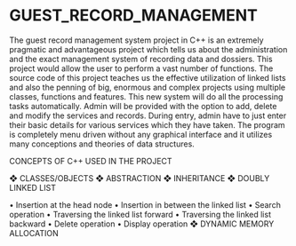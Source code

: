 # GUEST_RECORD_MANAGEMENT
The guest record management system project in C++ is an extremely pragmatic and advantageous project which tells us about the administration and the exact management system of recording data and dossiers. This project would allow the user to perform a vast number of functions. The source code of this project teaches us the effective utilization of linked lists and also the penning of big, enormous and complex projects using multiple classes, functions and features. This new system will do all the processing tasks automatically. Admin will be provided with the option to add, delete and modify the services and records. During entry, admin have to just enter their basic details for various services which they have taken. The program is completely menu driven without any graphical interface and it utilizes many conceptions and theories of data structures.



CONCEPTS OF C++ USED IN THE PROJECT

❖ CLASSES/OBJECTS
❖ ABSTRACTION
❖ INHERITANCE
❖ DOUBLY LINKED LIST

• Insertion at the head node
• Insertion in between the linked list
• Search operation
• Traversing the linked list forward
• Traversing the linked list backward
• Delete operation
• Display operation
❖ DYNAMIC MEMORY ALLOCATION
